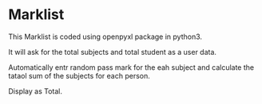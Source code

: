 # Marklist
This Marklist is coded using openpyxl package in python3.

It will ask for the total subjects and total student as a user data.

Automatically entr random pass mark for the eah subject and calculate the tataol sum of the subjects for each person.

Display as Total.
